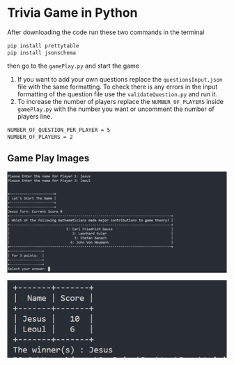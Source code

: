 # Trivia Game in Python

After downloading the code run these two commands in the terminal

```
pip install prettytable
pip install jsonschema
```

then go to the `gamePlay.py` and start the game

1. If you want to add your own questions replace the `questionsInput.json` file with the same formatting. To check there is any errors in the input formatting of the question file use the `validateQuestion.py` and run it.
2. To increase the number of players replace the `NUMBER_OF_PLAYERS` inside `gamePlay.py` with the number you want or uncomment the number of players line.

```
NUMBER_OF_QUESTION_PER_PLAYER = 5
NUMBER_OF_PLAYERS = 2
```
## Game Play Images
![Start](https://github.com/PrinceUmbrella/triviaGamePy/blob/main/assets/start.png)

![End](https://github.com/PrinceUmbrella/triviaGamePy/blob/main/assets/endpng.png)
